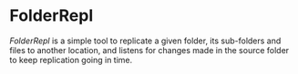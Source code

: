 # FolderRepl

*FolderRepl* is a simple tool to replicate a given folder, its sub-folders and files to another location, and listens for changes made in the source folder to keep replication going in time.
